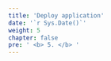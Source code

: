 ```yaml
---
title: 'Deploy application'
date: '`r Sys.Date()`'
weight: 5
chapter: false
pre: ' <b> 5. </b> '
---
```

